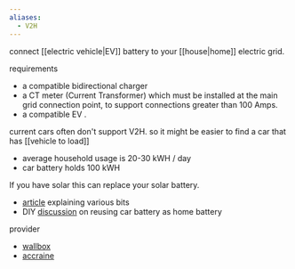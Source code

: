 ```yaml
---
aliases:
  - V2H
---
```

connect [[electric vehicle|EV]] battery to your [[house|home]] electric grid.

requirements
- a compatible bidirectional charger 
- a CT meter (Current Transformer) which must be installed at the main grid connection point, to support  connections greater than 100 Amps. 
- a compatible EV .

current cars often don't support V2H. so it might be easier to find a car that has [[vehicle to load]]


- average household usage is 20-30 kWH / day
- car battery holds 100 kWH

If you have solar this can replace your solar battery.

- [article](https://electroverse.octopus.energy/community/ev-blogs-and-guides/bi-directional-charging) explaining various bits
- DIY [discussion](https://diysolarforum.com/threads/used-ev-vehicle-battery-as-solar-storage.43793/) on reusing car battery as home battery

provider
- [wallbox](https://wallbox.com/en_uk/quasar-2-bidirectional-ev-charger) 
- [accraine](https://accraine.co.uk/product/vehicle-to-home-v2h-6kw-charger/) 


